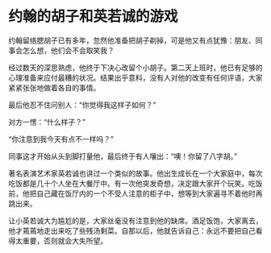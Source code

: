 # 约翰的胡子和英若诚的游戏

约翰留络腮胡子已有多年，忽然他准备把胡子剃掉，可是他又有点犹豫：朋友、同事会怎么想，他们会不会取笑我？ 

经过数天的深思熟虑，他终于下决心改留个小胡子。第二天上班时，他已有足够的心理准备来应付最糟的状况。结果出乎意料，没有人对他的改变有任何评语，大家紧紧张张地做着各自的事情。 

最后他忍不住问别人：“你觉得我这样子如何？” 

对方一愣：“什么样子？” 

“你注意到我今天有点不一样吗？” 

同事这才开始从头到脚打量他，最后终于有人嚷出：“噢！你留了八字胡。” 

著名表演艺术家英若诚也讲过一个类似的故事。他出生成长在一个大家庭中，每次吃饭都是几十个人坐在大餐厅中。有一次他突发奇想，决定跟大家开个玩笑。吃饭前，他把自己藏在饭厅内的一个不受人注意的柜子中，想等到大家遍寻不着他时再跳出来。 

让小英若诚大为尴尬的是，大家丝毫没有注意到他的缺席。酒足饭饱，大家离去，他才蔫蔫地走出来吃了些残汤剩菜。自那以后，他就告诉自己：永远不要把自己看得太重要，否则就会大失所望。
 